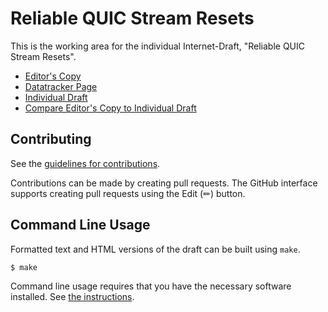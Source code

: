 # Reliable QUIC Stream Resets

This is the working area for the individual Internet-Draft, "Reliable QUIC Stream Resets".

* [Editor's Copy](https://quicwg.github.io/draft-ietf-quic-reliable-stream-reset/#go.draft-ietf-quic-reliable-stream-reset.html)
* [Datatracker Page](https://datatracker.ietf.org/doc/draft-ietf-quic-reliable-stream-reset)
* [Individual Draft](https://datatracker.ietf.org/doc/html/draft-ietf-quic-reliable-stream-reset)
* [Compare Editor's Copy to Individual Draft](https://quicwg.github.io/draft-ietf-quic-reliable-stream-reset/#go.draft-ietf-quic-reliable-stream-reset.diff)


## Contributing

See the
[guidelines for contributions](https://github.com/quicwg/draft-ietf-quic-reliable-stream-reset/blob/master/CONTRIBUTING.md).

Contributions can be made by creating pull requests.
The GitHub interface supports creating pull requests using the Edit (✏) button.


## Command Line Usage

Formatted text and HTML versions of the draft can be built using `make`.

```sh
$ make
```

Command line usage requires that you have the necessary software installed.  See
[the instructions](https://github.com/martinthomson/i-d-template/blob/main/doc/SETUP.md).

